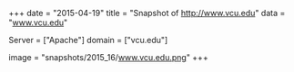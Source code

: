 
+++
date = "2015-04-19"
title = "Snapshot of http://www.vcu.edu"
data = "www.vcu.edu"

Server = ["Apache"]
domain = ["vcu.edu"]

  image = "snapshots/2015_16/www.vcu.edu.png"
+++
#
